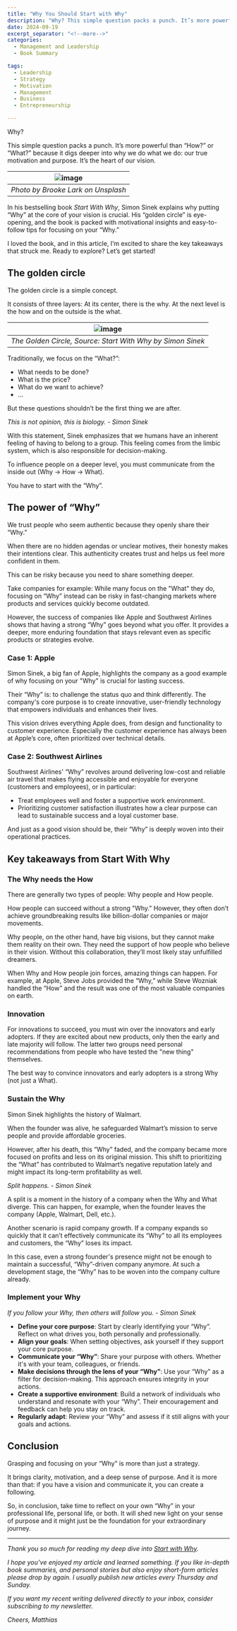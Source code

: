 ```yaml
---
title: "Why You Should Start with Why"
description: "Why? This simple question packs a punch. It’s more powerful than How? or What? because it digs deeper into why we do what we do: our true motivation and purpose. It’s the heart of our vision. In his bestselling book Start With Why, Simon Sinek explains why putting Why at the core of your vision is crucial. I loved the book, and in this article, I’m excited to share the key takeaways that struck me. Ready to explore?"
date: 2024-09-19
excerpt_separator: "<!--more-->"
categories:
  - Management and Leadership
  - Book Summary

tags:
  - Leadership
  - Strategy
  - Motivation
  - Management
  - Business
  - Entrepreneurship

---
```


Why?

This simple question packs a punch. It’s more powerful than “How?” or “What?” because it digs deeper into why we do what we do: our true motivation and purpose. It’s the heart of our vision.

| ![image](/assets/images/jukan-tateisi-start-steps-unsplash.jpg) |
|:--:|
| *Photo by Brooke Lark on Unsplash* |

In his bestselling book *Start With Why*, Simon Sinek explains why putting “Why” at the core of your vision is crucial. His “golden circle” is eye-opening, and the book is packed with motivational insights and easy-to-follow tips for focusing on your “Why.”

I loved the book, and in this article, I’m excited to share the key takeaways that struck me. Ready to explore? Let’s get started!

## The golden circle

The golden circle is a simple concept.

It consists of three layers: At its center, there is the why. At the next level is the how and on the outside is the what.


| ![image](/assets/images/Golden_Circle.png) |
|:--:|
| *The Golden Circle, Source: Start With Why by Simon Sinek* |

Traditionally, we focus on the “What?”:

- What needs to be done?
- What is the price?
- What do we want to achieve?
- …

But these questions shouldn’t be the first thing we are after.

*This is not opinion, this is biology. - Simon Sinek*

With this statement, Sinek emphasizes that we humans have an inherent feeling of having to belong to a group. This feeling comes from the limbic system, which is also responsible for decision-making.

To influence people on a deeper level, you must communicate from the inside out (Why → How → What).

You have to start with the “Why”.

## The power of “Why”

We trust people who seem authentic because they openly share their “Why.”

When there are no hidden agendas or unclear motives, their honesty makes their intentions clear. This authenticity creates trust and helps us feel more confident in them.

This can be risky because you need to share something deeper.

Take companies for example: While many focus on the "What" they do, focusing on “Why” instead can be risky in fast-changing markets where products and services quickly become outdated.

However, the success of companies like Apple and Southwest Airlines shows that having a strong “Why” goes beyond what you offer. It provides a deeper, more enduring foundation that stays relevant even as specific products or strategies evolve.

### Case 1: Apple

Simon Sinek, a big fan of Apple, highlights the company as a good example of why focusing on your "Why" is crucial for lasting success.

Their “Why” is: to challenge the status quo and think differently. The company's core purpose is to create innovative, user-friendly technology that empowers individuals and enhances their lives.

This vision drives everything Apple does, from design and functionality to customer experience. Especially the customer experience has always been at Apple’s core, often prioritized over technical details.

### Case 2: Southwest Airlines

Southwest Airlines' “Why” revolves around delivering low-cost and reliable air travel that makes flying accessible and enjoyable for everyone (customers and employees), or in particular:

- Treat employees well and foster a supportive work environment.
- Prioritizing customer satisfaction illustrates how a clear purpose can lead to sustainable success and a loyal customer base.

And just as a good vision should be, their “Why” is deeply woven into their operational practices.

## Key takeaways from Start With Why

### The Why needs the How

There are generally two types of people: Why people and How people.

How people can succeed without a strong "Why." However, they often don’t achieve groundbreaking results like billion-dollar companies or major movements.

Why people, on the other hand, have big visions, but they cannot make them reality on their own. They need the support of how people who believe in their vision. Without this collaboration, they’ll most likely stay unfulfilled dreamers.

When Why and How people join forces, amazing things can happen. For example, at Apple, Steve Jobs provided the “Why,” while Steve Wozniak handled the “How” and the result was one of the most valuable companies on earth.

### Innovation

For innovations to succeed, you must win over the innovators and early adopters. If they are excited about new products, only then the early and late majority will follow. The latter two groups need personal recommendations from people who have tested the "new thing" themselves.

The best way to convince innovators and early adopters is a strong Why (not just a What).

### Sustain the Why

Simon Sinek highlights the history of Walmart.

When the founder was alive, he safeguarded Walmart’s mission to serve people and provide affordable groceries.

However, after his death, this “Why” faded, and the company became more focused on profits and less on its original mission. This shift to prioritizing the “What” has contributed to Walmart’s negative reputation lately and might impact its long-term profitability as well.

*Split happens. - Simon Sinek*

A split is a moment in the history of a company when the Why and What diverge. This can happen, for example, when the founder leaves the company (Apple, Walmart, Dell, etc.).

Another scenario is rapid company growth. If a company expands so quickly that it can’t effectively communicate its “Why” to all its employees and customers, the “Why” loses its impact.

In this case, even a strong founder's presence might not be enough to maintain a successful, “Why”-driven company anymore. At such a development stage, the “Why” has to be woven into the company culture already.

### Implement your Why

*If you follow your Why, then others will follow you. - Simon Sinek*

- **Define your core purpose**: Start by clearly identifying your “Why”. Reflect on what drives you, both personally and professionally.
- **Align your goals**: When setting objectives, ask yourself if they support your core purpose.
- **Communicate your “Why”**: Share your purpose with others. Whether it's with your team, colleagues, or friends.
- **Make decisions through the lens of your “Why”**: Use your “Why” as a filter for decision-making. This approach ensures integrity in your actions.
- **Create a supportive environment**: Build a network of individuals who understand and resonate with your “Why”. Their encouragement and feedback can help you stay on track.
- **Regularly adapt**: Review your “Why” and assess if it still aligns with your goals and actions.

## **Conclusion**

Grasping and focusing on your “Why” is more than just a strategy.

It brings clarity, motivation, and a deep sense of purpose. And it is more than that: if you have a vision and communicate it, you can create a following.

So, in conclusion, take time to reflect on your own “Why” in your professional life, personal life, or both. It will shed new light on your sense of purpose and it might just be the foundation for your extraordinary journey.

---

*Thank you so much for reading my deep dive into [Start with Why](https://www.google.com/search?q=start+with+why).*

*I hope you’ve enjoyed my article and learned something. If you like in-depth book summaries, and personal stories but also enjoy short-form articles please drop by again. I usually publish new articles every Thursday and Sunday.*

*If you want my recent writing delivered directly to your inbox, consider subscribing to my newsletter.*

*Cheers, Matthias*